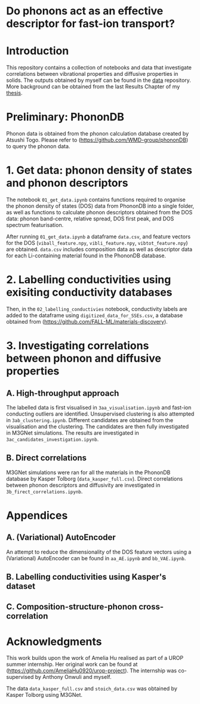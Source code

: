 # Do phonons act as an effective descriptor for fast-ion transport?

# Introduction
This repository contains a collection of notebooks and data that investigate correlations
between vibrational properties and diffusive properties in solids. The outputs obtained by myself can be found in the [data](https://github.com/gabkrenzer/fast-ion-descriptors/tree/main/data) repository. More background can be obtained from the last Results Chapter of my [thesis](https://spiral.imperial.ac.uk/handle/10044/1/111142).

# Preliminary: PhononDB
Phonon data is obtained from the phonon calculation database created by Atsushi Togo. Please refer
to (https://github.com/WMD-group/phononDB) to query the phonon data.

# 1. Get data: phonon density of states and phonon descriptors
The notebook `01_get_data.ipynb` contains functions required to organise the phonon density of
states \(DOS\) data from PhononDB into a single folder, as well as functions to calculate phonon descriptors obtained from the DOS data: phonon band-centre, relative spread, DOS first peak, and DOS spectrum featurisation. 

After running `01_get_data.ipynb` a dataframe `data.csv`, and feature vectors for the DOS \(`viball_feature.npy`, `vibli_feature.npy`, `vibtot_feature.npy`\) are obtained. `data.csv` includes composition data as well as descriptor data for each Li-containing material found in the PhononDB database.

# 2. Labelling conductivities using exisiting conductivity databases
Then, in the `02_labelling_conductivies` notebook, conductivity labels are added to the dataframe using `digitized_data_for_SSEs.csv`, a database obtained from (https://github.com/FALL-ML/materials-discovery).

# 3. Investigating correlations between phonon and diffusive properties

## A. High-throughput approach
The labelled data is first visualised in `3aa_visualisation.ipynb` and fast-ion conducting outliers are identified. Unsupervised clustering is also attempted in `3ab_clustering.ipynb`. Different candidates are obtained from the visualisation and the clustering. The candidates are then fully investigated in M3GNet simulations. The results are investigated in `3ac_candidates_investigation.ipynb`.

## B. Direct correlations
M3GNet simulations were ran for all the materials in the PhononDB database by Kasper Tolborg \(`data_kasper_full.csv`\). Direct correlations between phonon descriptors and diffusivity are investigated in `3b_firect_correlations.ipynb`.

# Appendices

## A. \(Variational\) AutoEncoder
An attempt to reduce the dimensionality of the DOS feature vectors using a \(Variational\) AutoEncoder can be found in `aa_AE.ipynb` and `bb_VAE.ipynb`.

## B. Labelling conductivities using Kasper's dataset

## C. Composition-structure-phonon cross-correlation

# Acknowledgments
This work builds upon the work of Amelia Hu realised as part of a UROP summer internship. Her original work can be found at (https://github.com/AmeliaHu0920/urop-project). The internship was co-supervised by Anthony Onwuli and myself.

The data `data_kasper_full.csv` and `stoich_data.csv` was obtained by Kasper Tolborg using M3GNet.

